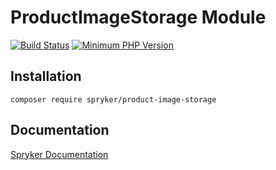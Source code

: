 # ProductImageStorage Module
[![Build Status](https://travis-ci.org/spryker/product-image-storage.svg)](https://travis-ci.org/spryker/product-image-storage)
[![Minimum PHP Version](https://img.shields.io/badge/php-%3E%3D%207.3-8892BF.svg)](https://php.net/)

## Installation

```
composer require spryker/product-image-storage
```

## Documentation

[Spryker Documentation](https://spryker.github.io)
